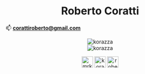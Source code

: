 <h1 align="center">Roberto Coratti</h1>

📫 **corattiroberto@gmail.com**

<p align="center">
<img src="https://github-readme-stats.vercel.app/api?username=korazza&show_icons=true&theme=react" alt="korazza" />
<br>
<img src="https://github-readme-stats.vercel.app/api/top-langs/?username=korazza&layout=compact&hide=html&theme=react&card_width=445" alt="korazza" />
</p>

<p align="center">
<a href="https://twitter.com/mrkorazza" target="blank"><img align="center" src="https://cdn.jsdelivr.net/npm/simple-icons@3.0.1/icons/twitter.svg" alt="mrkorazza" height="30" width="30" /></a>
<a href="https://stackoverflow.com/users/korazza" target="blank"><img align="center" src="https://cdn.jsdelivr.net/npm/simple-icons@3.0.1/icons/stackoverflow.svg" alt="korazza" height="30" width="30" /></a>
<a href="https://instagram.com/roberto.coratti" target="blank"><img align="center" src="https://cdn.jsdelivr.net/npm/simple-icons@3.0.1/icons/instagram.svg" alt="roberto.coratti" height="30" width="30" /></a>
</p>

